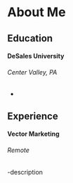 # About Me

## Education
#### DeSales University
###### _Center Valley, PA_
-

## Experience
#### Vector Marketing
###### _Remote_
-description

